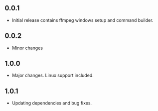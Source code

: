 ## 0.0.1

- Initial release contains ffmpeg windows setup and command builder.

## 0.0.2

- Minor changes

## 1.0.0

- Major changes. Linux support included.

## 1.0.1

- Updating dependencies and bug fixes.
